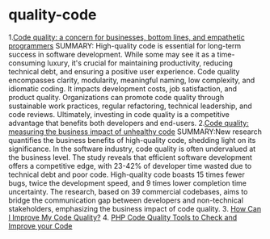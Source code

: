# quality-code
1.[Code quality: a concern for businesses, bottom lines, and empathetic programmers](https://stackoverflow.blog/2021/10/18/code-quality-a-concern-for-businesses-bottom-lines-and-empathetic-programmers/)
SUMMARY: High-quality code is essential for long-term success in software development. While some may see it as a time-consuming luxury, it's crucial for maintaining productivity, reducing technical debt, and ensuring a positive user experience. Code quality encompasses clarity, modularity, meaningful naming, low complexity, and idiomatic coding. It impacts development costs, job satisfaction, and product quality. Organizations can promote code quality through sustainable work practices, regular refactoring, technical leadership, and code reviews. Ultimately, investing in code quality is a competitive advantage that benefits both developers and end-users.
2.[Code quality: measuring the business impact of unhealthy code](https://codescene.com/blog/measuring-the-business-impact-of-low-code-quality)
SUMMARY:New research quantifies the business benefits of high-quality code, shedding light on its significance. In the software industry, code quality is often undervalued at the business level. The study reveals that efficient software development offers a competitive edge, with 23-42% of developer time wasted due to technical debt and poor code. High-quality code boasts 15 times fewer bugs, twice the development speed, and 9 times lower completion time uncertainty. The research, based on 39 commercial codebases, aims to bridge the communication gap between developers and non-technical stakeholders, emphasizing the business impact of code quality.
3. [How Can I Improve My Code Quality?](https://duecode.io/blog/how-can-i-improve-my-code-quality/)
4. [PHP Code Quality Tools to Check and Improve your Code](https://thevaluable.dev/code-quality-check-tools-php/)
